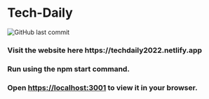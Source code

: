 # Tech-Daily

![GitHub last commit](https://img.shields.io/github/last-commit/sajid006/Cefalo.TechDaily.Api)
<h3> Visit the website here https://techdaily2022.netlify.app </h3>
<h3>Run using the npm start command. </h3>
<h3>Open <a href="https://localhost:3001">https://localhost:3001</a> to view it in your browser.</h3>

